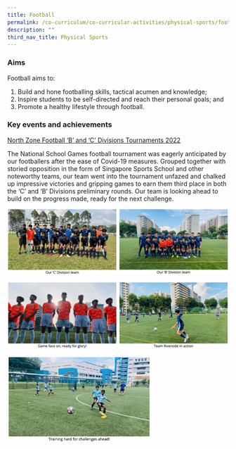 ```yaml
---
title: Football
permalink: /co-curriculum/co-curricular-activities/physical-sports/football/
description: ""
third_nav_title: Physical Sports
---
```

### Aims

Football aims to:  

1.  Build and hone footballing skills, tactical acumen and knowledge;
2.  Inspire students to be self-directed and reach their personal goals; and
3.  Promote a healthy lifestyle through football.

### Key events and achievements

<u>North Zone Football ‘B’ and ‘C’ Divisions Tournaments 2022</u>

The National School Games football tournament was eagerly anticipated by our footballers after the ease of Covid-19 measures. Grouped together with storied opposition in the form of Singapore Sports School and other noteworthy teams, our team went into the tournament unfazed and chalked up impressive victories and gripping games to earn them third place in both the ‘C’ and ‘B’ Divisions preliminary rounds. Our team is looking ahead to build on the progress made, ready for the next challenge.

![](/images/football-1.png)

![](/images/football-2.png)

<img style="width:65%" src="/images/football-3.png">